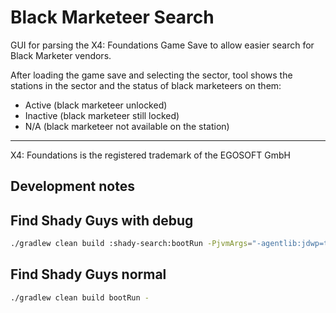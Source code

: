 # Black Marketeer Search
GUI for parsing the X4: Foundations Game Save to allow easier search for Black Marketer vendors.

After loading the game save and selecting the sector, tool shows the stations in the sector and the status of black marketeers on them:
- Active (black marketeer unlocked)
- Inactive (black marketeer still locked)
- N/A (black marketeer not available on the station)

---

X4: Foundations is the registered trademark of the EGOSOFT GmbH 

## Development notes

## Find Shady Guys with debug
```bash
./gradlew clean build :shady-search:bootRun -PjvmArgs="-agentlib:jdwp=transport=dt_socket,server=y,suspend=y,address=5005"
```

## Find Shady Guys normal
```bash
./gradlew clean build bootRun -
```

